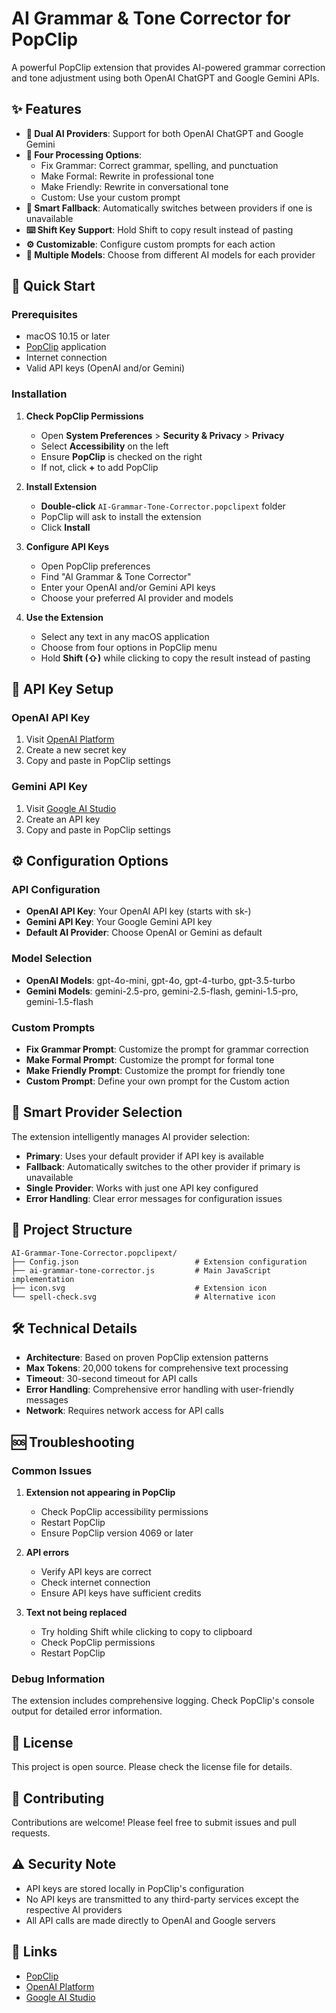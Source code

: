 # AI Grammar & Tone Corrector for PopClip

A powerful PopClip extension that provides AI-powered grammar correction and tone adjustment using both OpenAI ChatGPT and Google Gemini APIs.

## ✨ Features

- **🤖 Dual AI Providers**: Support for both OpenAI ChatGPT and Google Gemini
- **📝 Four Processing Options**: 
  - Fix Grammar: Correct grammar, spelling, and punctuation
  - Make Formal: Rewrite in professional tone
  - Make Friendly: Rewrite in conversational tone
  - Custom: Use your custom prompt
- **🔄 Smart Fallback**: Automatically switches between providers if one is unavailable
- **⌨️ Shift Key Support**: Hold Shift to copy result instead of pasting
- **⚙️ Customizable**: Configure custom prompts for each action
- **🎯 Multiple Models**: Choose from different AI models for each provider

## 🚀 Quick Start

### Prerequisites
- macOS 10.15 or later
- [PopClip](https://pilotmoon.com/popclip/) application
- Internet connection
- Valid API keys (OpenAI and/or Gemini)

### Installation

1. **Check PopClip Permissions**
   - Open **System Preferences** > **Security & Privacy** > **Privacy**
   - Select **Accessibility** on the left
   - Ensure **PopClip** is checked on the right
   - If not, click **+** to add PopClip

2. **Install Extension**
   - **Double-click** `AI-Grammar-Tone-Corrector.popclipext` folder
   - PopClip will ask to install the extension
   - Click **Install**

3. **Configure API Keys**
   - Open PopClip preferences
   - Find "AI Grammar & Tone Corrector"
   - Enter your OpenAI and/or Gemini API keys
   - Choose your preferred AI provider and models

4. **Use the Extension**
   - Select any text in any macOS application
   - Choose from four options in PopClip menu
   - Hold **Shift (⇧)** while clicking to copy the result instead of pasting

## 🔑 API Key Setup

### OpenAI API Key
1. Visit [OpenAI Platform](https://platform.openai.com/api-keys)
2. Create a new secret key
3. Copy and paste in PopClip settings

### Gemini API Key
1. Visit [Google AI Studio](https://makersuite.google.com/app/apikey)
2. Create an API key
3. Copy and paste in PopClip settings

## ⚙️ Configuration Options

### API Configuration
- **OpenAI API Key**: Your OpenAI API key (starts with sk-)
- **Gemini API Key**: Your Google Gemini API key
- **Default AI Provider**: Choose OpenAI or Gemini as default

### Model Selection
- **OpenAI Models**: gpt-4o-mini, gpt-4o, gpt-4-turbo, gpt-3.5-turbo
- **Gemini Models**: gemini-2.5-pro, gemini-2.5-flash, gemini-1.5-pro, gemini-1.5-flash

### Custom Prompts
- **Fix Grammar Prompt**: Customize the prompt for grammar correction
- **Make Formal Prompt**: Customize the prompt for formal tone
- **Make Friendly Prompt**: Customize the prompt for friendly tone
- **Custom Prompt**: Define your own prompt for the Custom action

## 🔄 Smart Provider Selection

The extension intelligently manages AI provider selection:

- **Primary**: Uses your default provider if API key is available
- **Fallback**: Automatically switches to the other provider if primary is unavailable
- **Single Provider**: Works with just one API key configured
- **Error Handling**: Clear error messages for configuration issues

## 📁 Project Structure

```
AI-Grammar-Tone-Corrector.popclipext/
├── Config.json                          # Extension configuration
├── ai-grammar-tone-corrector.js         # Main JavaScript implementation
├── icon.svg                             # Extension icon
└── spell-check.svg                      # Alternative icon
```

## 🛠️ Technical Details

- **Architecture**: Based on proven PopClip extension patterns
- **Max Tokens**: 20,000 tokens for comprehensive text processing
- **Timeout**: 30-second timeout for API calls
- **Error Handling**: Comprehensive error handling with user-friendly messages
- **Network**: Requires network access for API calls

## 🆘 Troubleshooting

### Common Issues

1. **Extension not appearing in PopClip**
   - Check PopClip accessibility permissions
   - Restart PopClip
   - Ensure PopClip version 4069 or later

2. **API errors**
   - Verify API keys are correct
   - Check internet connection
   - Ensure API keys have sufficient credits

3. **Text not being replaced**
   - Try holding Shift while clicking to copy to clipboard
   - Check PopClip permissions
   - Restart PopClip

### Debug Information

The extension includes comprehensive logging. Check PopClip's console output for detailed error information.

## 📄 License

This project is open source. Please check the license file for details.

## 🤝 Contributing

Contributions are welcome! Please feel free to submit issues and pull requests.

## ⚠️ Security Note

- API keys are stored locally in PopClip's configuration
- No API keys are transmitted to any third-party services except the respective AI providers
- All API calls are made directly to OpenAI and Google servers

## 🔗 Links

- [PopClip](https://pilotmoon.com/popclip/)
- [OpenAI Platform](https://platform.openai.com/)
- [Google AI Studio](https://makersuite.google.com/)